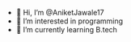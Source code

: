 - 👋 Hi, I’m @AniketJawale17
- 👀 I’m interested in programming
- 🌱 I’m currently learning B.tech
<!---
AniketJawale17/AniketJawale17 is a ✨ special ✨ repository because its `README.md` (this file) appears on your GitHub profile.
You can click the Preview link to take a look at your changes.
--->
